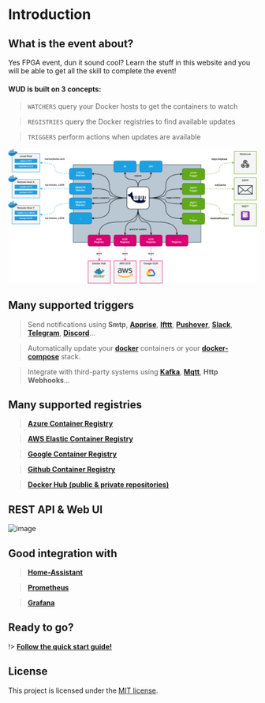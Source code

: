 # Introduction



## What is the event about? 
Yes FPGA event, dun it sound cool? Learn the stuff in this website and you will be able to get all the skill to complete the event!

#### WUD is built on 3 concepts:

> `WATCHERS` query your Docker hosts to get the containers to watch

> `REGISTRIES` query the Docker registries to find available updates

> `TRIGGERS` perform actions when updates are available

![image](wud_arch.png)

## Many supported triggers
> Send notifications using **Smtp**, [**Apprise**](https://github.com/caronc/apprise-api), [**Ifttt**](https://ifttt.com), [**Pushover**](https://pushover.net), [**Slack**](https://slack.com), [**Telegram**](https://telegram.org/), [**Discord**](https://discord.com/)...

> Automatically update your [**docker**](https://www.docker.com) containers or your [**docker-compose**](https://docs.docker.com/compose) stack.

> Integrate with third-party systems using [**Kafka**](https://kafka.apache.org), [**Mqtt**](https://mqtt.org), **Http Webhooks**...

## Many supported registries
> [**Azure Container Registry**](https://azure.microsoft.com/services/container-registry)

> [**AWS Elastic Container Registry**](https://aws.amazon.com/ecr)

> [**Google Container Registry**](https://cloud.google.com/container-registry)

> [**Github Container Registry**](https://docs.github.com/en/packages/working-with-a-github-packages-registry/working-with-the-docker-registry)

> [**Docker Hub (public & private repositories)**](http://hub.docker.com)

## REST API & Web UI
![image](../ui/ui.png)

## Good integration with
> [**Home-Assistant**](https://www.home-assistant.io/)

> [**Prometheus**](https://prometheus.io/)

> [**Grafana**](https://grafana.com/)

## Ready to go?
!> [**Follow the quick start guide!**](quickstart/)


## License
This project is licensed under the [MIT license](https://github.com/fmartinou/whats-up-docker/blob/master/LICENSE).

